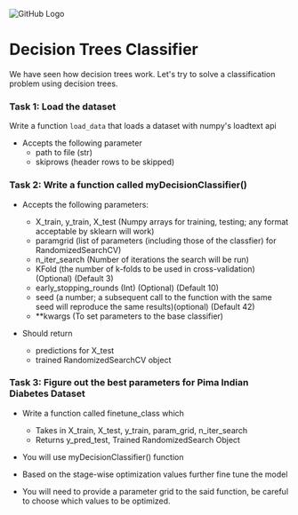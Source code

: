 ![GitHub Logo](https://s3.ap-south-1.amazonaws.com/greyatom-social/logo.png)

# Decision Trees Classifier

We have seen how decision trees work. Let's try to solve a classification problem using decision trees.

### Task 1: Load the dataset

Write a function `load_data` that loads a dataset with numpy's loadtext api

* Accepts the following parameter
    * path to file (str)
    * skiprows (header rows to be skipped)

### Task 2: Write a function called myDecisionClassifier()

- Accepts the following parameters:
    * X_train, y_train, X_test (Numpy arrays for training, testing; any format acceptable by sklearn will work)
    * paramgrid (list of parameters (including those of the classfier) for RandomizedSearchCV)
    * n_iter_search (Number of iterations the search will be run)
    * KFold (the number of k-folds to be used in cross-validation) (Optional) (Default 3)
    * early_stopping_rounds (Int) (Optional) (Default 10)
    * seed (a number; a subsequent call to the function with the same seed will reproduce the same results)(optional) (Default 42)
    * **kwargs (To set parameters to the base classifier)

- Should return
    * predictions for X_test
    * trained RandomizedSearchCV object

### Task 3:  Figure out the best parameters for Pima Indian Diabetes Dataset

- Write a function called finetune_class which
    * Takes in X_train, X_test, y_train, param_grid, n_iter_search
    * Returns y_pred_test, Trained RandomizedSearch Object

- You will use myDecisionClassifier() function
- Based on the stage-wise optimization values further fine tune the model
- You will need to provide a parameter grid to the said function, be careful to choose which values to be optimized.
